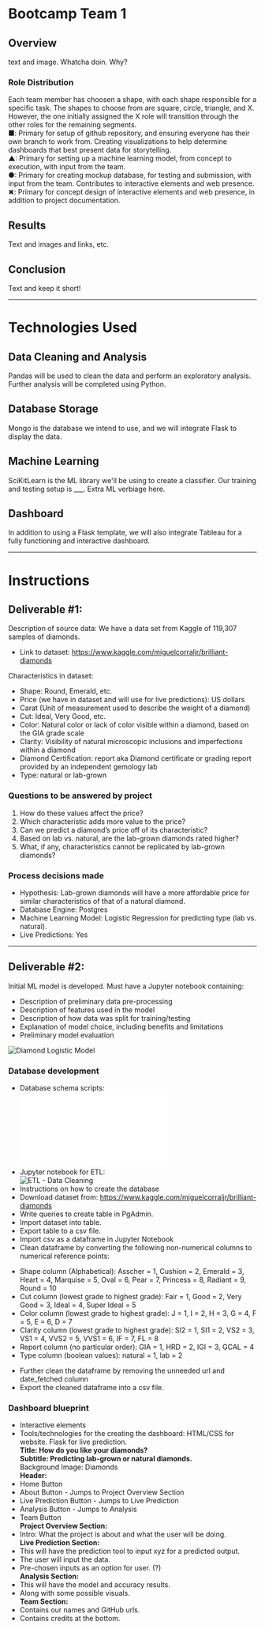 # Bootcamp Team 1

## Overview
text and image. Whatcha doin. Why?

### Role Distribution
Each team member has choosen a shape, with each shape responsible for a specific task. The shapes to choose from are square, circle, triangle, and X. However, the one initially assigned the X role will transition through the other roles for the remaining segments.  
■: Primary for setup of github repository, and ensuring everyone has their own branch to work from. Creating visualizations to help determine dashboards that best present data for storytelling.    
▲: Primary for setting up a machine learning model, from concept to execution, with input from the team.    
●: Primary for creating mockup database, for testing and submission, with input from the team. Contributes to interactive elements and web presence.    
✖: Primary for concept design of interactive elements and web presence, in addition to project documentation. 

## Results
Text and images and links, etc.

## Conclusion
Text and keep it short!

---

# Technologies Used
## Data Cleaning and Analysis
Pandas will be used to clean the data and perform an exploratory analysis. Further analysis will be completed using Python.

## Database Storage
Mongo is the database we intend to use, and we will integrate Flask to display the data.

## Machine Learning
SciKitLearn is the ML library we'll be using to create a classifier. Our training and testing setup is ___. Extra ML verbiage here.

## Dashboard
In addition to using a Flask template, we will also integrate Tableau for a fully functioning and interactive dashboard.

---
# Instructions
## Deliverable #1:
Description of source data: We have a data set from Kaggle of 119,307 samples of diamonds.
* Link to dataset: https://www.kaggle.com/miguelcorraljr/brilliant-diamonds

Characteristics in dataset: 
* Shape: Round, Emerald, etc.
* Price (we have in dataset and will use for live predictions): US dollars
* Carat (Unit of measurement used to describe the weight of a diamond)
* Cut: Ideal, Very Good, etc.
* Color: Natural color or lack of color visible within a diamond, based on the GIA grade scale
* Clarity: Visibility of natural microscopic inclusions and imperfections within a diamond
* Diamond Certification: report aka Diamond certificate or grading report provided by an independent gemology lab
* Type: natural or lab-grown

### Questions to be answered by project
1. How do these values affect the price? 
1. Which characteristic adds more value to the price? 
1. Can we predict a diamond’s price off of its characteristic? 
1. Based on lab vs. natural, are the lab-grown diamonds rated higher?
2. What, if any, characteristics cannot be replicated by lab-grown diamonds?

### Process decisions made
* Hypothesis: Lab-grown diamonds will have a more affordable price for similar characteristics of that of a natural diamond. 
* Database Engine: Postgres
* Machine Learning Model: Logistic Regression for predicting type (lab vs. natural).
* Live Predictions: Yes

---

## Deliverable #2:
Initial ML model is developed. Must have a Jupyter notebook containing:
* Description of preliminary data pre-processing
* Description of features used in the model
* Description of how data was split for training/testing
* Explanation of model choice, including benefits and limitations
* Preliminary model evaluation

![Diamond Logistic Model](Diamond_Model.ipynb)
 
### Database development
* Database schema scripts:\
![Schema Script](Querries/schema.sql)
* Jupyter notebook for ETL:\
![ETL - Data Cleaning](Diamonds_Data_Cleaning.ipynb)
* Instructions on how to create the database
* Download dataset from: https://www.kaggle.com/miguelcorraljr/brilliant-diamonds
* Write queries to create table in PgAdmin.
* Import dataset into table.
* Export table to a csv file.
* Import csv as a dataframe in Jupyter Notebook
* Clean dataframe by converting the following non-numerical columns to numerical reference points:
 - Shape column (Alphabetical): Asscher = 1, Cushion = 2, Emerald = 3, Heart = 4, Marquise = 5, Oval = 6, Pear = 7, Princess = 8, Radiant = 9, Round = 10
 - Cut column (lowest grade to highest grade): Fair = 1, Good = 2, Very Good = 3, Ideal = 4, Super Ideal = 5
 - Color column (lowest grade to highest grade): J = 1, I = 2, H = 3, G = 4, F = 5, E = 6, D = 7
 - Clarity column (lowest grade to highest grade): SI2 = 1, SI1 = 2, VS2 = 3, VS1 = 4, VVS2 = 5, VVS1 = 6, IF = 7, FL = 8
 - Report column (no particular order): GIA = 1, HRD = 2, IGI = 3, GCAL = 4
 - Type column (boolean values): natural = 1, lab = 2
* Further clean the dataframe by removing the unneeded url and date_fetched column
* Export the cleaned dataframe into a csv file.
 
### Dashboard blueprint
* Interactive elements
* Tools/technologies for the creating the dashboard: HTML/CSS for website. Flask for live prediction.\
**Title: How do you like your diamonds?**\
**Subtitle: Predicting lab-grown or natural diamonds.**\
Background Image: Diamonds\
**Header:**
* Home Button
* About Button - Jumps to Project Overview Section
* Live Prediction Button - Jumps to Live Prediction
* Analysis Button - Jumps to Analysis
* Team Button\
**Project Overview Section:**
* Intro: What the project is about and what the user will be doing.\
**Live Prediction Section:**
* This will have the prediction tool to input xyz for a predicted output.
* The user will input the data.
* Pre-chosen inputs as an option for user. (?)\
**Analysis Section:**
* This will have the model and accuracy results.
* Along with some possible visuals.\
**Team Section:**
*  Contains our names and GitHub urls.
*  Contains credits at the bottom.


 
